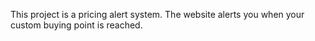This project is a pricing alert system. The website alerts you when your custom buying point is reached.

